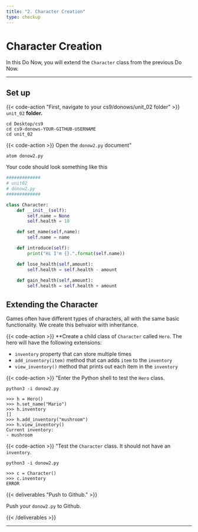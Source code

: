 ```yaml
---
title: "2. Character Creation"
type: checkup
---
```

# Character Creation

In this Do Now, you will extend the `Character` class from the previous Do Now. 

---

## Set up

{{< code-action "First, navigate to your cs9/donows/unit_02 folder" >}} `unit_02` **folder.**

```shell
cd Desktop/cs9
cd cs9-donows-YOUR-GITHUB-USERNAME
cd unit_02
```

{{< code-action  >}} Open the `donow2.py` document"
```shell
atom donow2.py
```

Your code should look something like this

```python
#############
# unit02
# donow2.py
#############

class Character: 
    def __init__(self):
        self.name = None
        self.health = 10

    def set_name(self,name):
        self.name = name

    def introduce(self):
        print("Hi I'm {}.".format(self.name))

    def lose_health(self,amount):
        self.health = self.health - amount
    
    def gain_health(self,amount):
        self.health = self.health + amount
```

## Extending the Character

Games often have different types of characters, all with the same basic functionality. We create this behvaior with inheritance.

{{< code-action  >}} **Create a child class of `Character` called `Hero`. The hero will have the following extensions:
- `inventory` property that can store multiple times 
- `add_inventory(item)` method that can adds `item` to the `inventory` 
- `view_inventory()` method that prints out each item in the `inventory`

{{< code-action >}} "Enter the Python shell to test the `Hero` class. 
```shell
python3 -i donow2.py

>>> h = Hero()
>>> h.set_name("Mario")
>>> h.inventory
[]
>>> h.add_inventory("mushroom")
>>> h.view_inventory()
Current inventory: 
- mushroom
```

{{< code-action >}} "Test the `Character` class. It should not have an `inventory`.
```shell
python3 -i donow2.py

>>> c = Character()
>>> c.inventory
ERROR
```

{{< deliverables "Push to Github." >}}

Push your `donow2.py` to Github.


{{< /deliverables >}}

---





